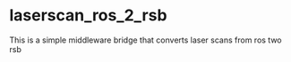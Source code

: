 # laserscan_ros_2_rsb
This is a simple middleware bridge that converts laser scans from ros two rsb
